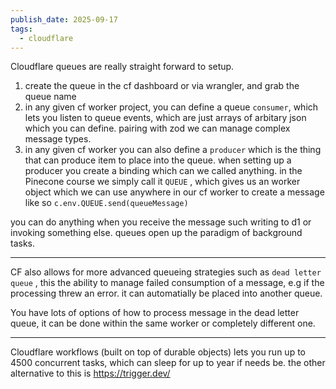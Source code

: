 ```yaml
---
publish_date: 2025-09-17
tags:
  - cloudflare
---
```

Cloudflare queues are really straight forward to setup.
  
1. create the queue in the cf dashboard or via wrangler, and grab the queue name
2. in any given cf worker project, you can define a queue `consumer`, which lets you listen to queue events, which are just arrays of arbitary json which you can define. pairing with zod we can manage complex message types.
3. in any given cf worker you can also define a `producer`  which is the thing that can produce item to place into the queue. when setting up a producer you create a binding which can we called anything. in the Pinecone course we simply call it `QUEUE` , which gives us an worker object which we can use anywhere in our cf worker to create a message like so `c.env.QUEUE.send(queueMessage)`

you can do anything when you receive the message such writing to d1 or invoking something else. queues open up the paradigm of background tasks.

---

CF also allows for more advanced queueing strategies such as  `dead letter queue` , this the ability to manage failed consumption of a message, e.g if the processing threw an error. it can automatially be placed into another queue.

You have lots of options of how to process message in the dead letter queue, it can be done within the same worker or completely different one.

---

Cloudflare workflows (built on top of durable objects) lets you run up to 4500 concurrent tasks, which can sleep for up to year if needs be. the other alternative to this is  https://trigger.dev/